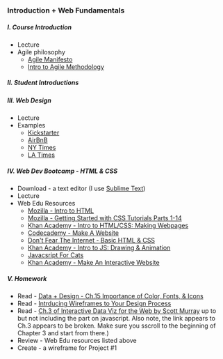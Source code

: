 ### Introduction + Web Fundamentals

##### I. Course Introduction
* Lecture
* Agile philosophy
	* [Agile Manifesto](http://www.agilemanifesto.org)
	* [Intro to Agile Methodology](http://webdesign.tutsplus.com/articles/a-designers-introduction-to-agile-methodology--cms-23349)

##### II. Student Introductions

##### III. Web Design
* Lecture
* Examples
	* [Kickstarter](https://www.kickstarter.com/)
	* [AirBnB](https://www.airbnb.com/)
	* [NY Times](http://www.nytimes.com/)
	* [LA Times](http://www.latimes.com/)

##### IV. Web Dev Bootcamp - HTML & CSS
* Download - a text editor (I use [Sublime Text](http://www.sublimetext.com/))
* Lecture
* Web Edu Resources
	* [Mozilla - Intro to HTML](https://developer.mozilla.org/en-US/docs/Web/Guide/HTML/Introduction)
	* [Mozilla - Getting Started with CSS Tutorials Parts 1-14](https://developer.mozilla.org/en-US/docs/Web/Guide/CSS/Getting_started)
	* [Khan Academy - Intro to HTML/CSS: Making Webpages](https://www.khanacademy.org/computing/computer-programming/html-css)
	* [Codecademy - Make A Website]()
	* [Don't Fear The Internet - Basic HTML & CSS]()
	* [Khan Academy - Intro to JS: Drawing & Animation]()
	* [Javacsript For Cats]()
	* [Khan Academy - Make An Interactive Website]()
	
##### V. Homework
* Read - [Data + Design - Ch.15 Importance of Color, Fonts, & Icons](https://infoactive.co/data-design/ch15)
* Read - [Intrducing Wireframes to Your Design Process](http://webdesign.tutsplus.com/articles/introducing-wireframes-to-your-design-process--webdesign-13284)
* Read - [Ch.3 of Interactive Data Viz for the Web by Scott Murray](http://chimera.labs.oreilly.com/books/1230000000345/index.html) up to but not including the part on javascript. Also note, the link appears to Ch.3 appears to be broken. Make sure you sscroll to the beginning of Chapter 3 and start from there.)
* Review - Web Edu resources listed above
* Create - a wireframe for Project #1
